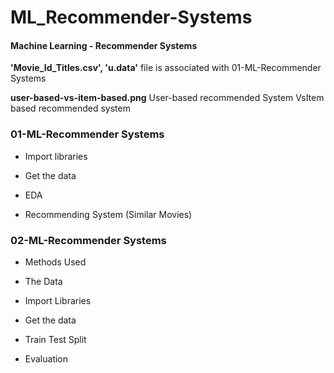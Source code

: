 # ML_Recommender-Systems

#### Machine Learning - Recommender Systems

**'Movie_Id_Titles.csv', 'u.data'**
file is associated with 01-ML-Recommender Systems

**user-based-vs-item-based.png**
User-based recommended System VsItem based recommended system 

### 01-ML-Recommender Systems
- Import libraries

- Get the data

- EDA

- Recommending System (Similar Movies)


### 02-ML-Recommender Systems
- Methods Used

- The Data

- Import Libraries

- Get the data

- Train Test Split

- Evaluation
